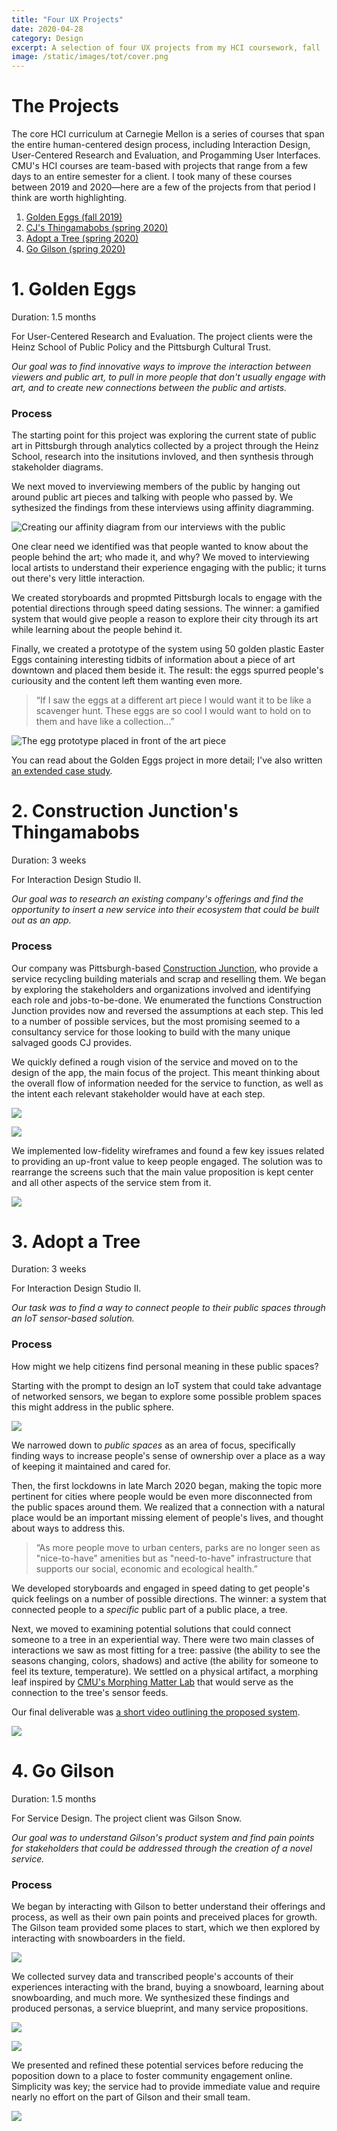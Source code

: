 ```yaml
---
title: "Four UX Projects"
date: 2020-04-28
category: Design
excerpt: A selection of four UX projects from my HCI coursework, fall '19 through spring '20.
image: /static/images/tot/cover.png
---
```


# The Projects

The core HCI curriculum at Carnegie Mellon is a series of courses that span the entire human-centered design process, including Interaction Design, User-Centered Research and Evaluation, and Progamming User Interfaces. CMU's HCI courses are team-based with projects that range from a few days to an entire semester for a client. I took many of these courses between 2019 and 2020—here are a few of the projects from that period I think are worth highlighting.

1. [Golden Eggs (fall 2019)](#1-golden-eggs)
2. [CJ's Thingamabobs (spring 2020)](#2-construction-junctions-thingamabobs)
3. [Adopt a Tree (spring 2020)](#3-adopt-a-tree)
4. [Go Gilson (spring 2020)](#4-go-gilson)

# 1. Golden Eggs

Duration: 1.5 months

For User-Centered Research and Evaluation. The project clients were the Heinz School of Public Policy and the Pittsburgh Cultural Trust.

_Our goal was to find innovative ways to improve the interaction between viewers and public art, to pull in more people that don't usually engage with art, and to create new connections between the public and artists._

### Process

The starting point for this project was exploring the current state of public art in Pittsburgh through analytics collected by a project through the Heinz School, research into the insitutions invloved, and then synthesis through stakeholder diagrams.

We next moved to inverviewing members of the public by hanging out around public art pieces and talking with people who passed by. We sythesized the findings from these interviews using affinity diagramming.

![Creating our affinity diagram from our interviews with the public](/static/images/golden-eggs/affinity.jpg)

One clear need we identified was that people wanted to know about the people behind the art; who made it, and why? We moved to interviewing local artists to understand their experience engaging with the public; it turns out there's very little interaction.

We created storyboards and propmted Pittsburgh locals to engage with the potential directions through speed dating sessions. The winner: a gamified system that would give people a reason to explore their city through its art while learning about the people behind it.

Finally, we created a prototype of the system using 50 golden plastic Easter Eggs containing interesting tidbits of information about a piece of art downtown and placed them beside it. The result: the eggs spurred people's curiousity and the content left them wanting even more.

> “If I saw the eggs at a different art piece I would want it to be like a scavenger hunt. These eggs are so cool I would want to hold on to them and have like a collection...”

![The egg prototype placed in front of the art piece](/static/images/golden-eggs/eggs.jpg)

You can read about the Golden Eggs project in more detail; I've also written [an extended case study](/projects/golden-eggs).

# 2. Construction Junction's Thingamabobs

Duration: 3 weeks

For Interaction Design Studio II.

_Our goal was to research an existing company's offerings and find the opportunity to insert a new service into their ecosystem that could be built out as an app._

### Process

Our company was Pittsburgh-based [Construction Junction](https://www.cjreuse.org/), who provide a service recycling building materials and scrap and reselling them. We began by exploring the stakeholders and organizations involved and identifying each role and jobs-to-be-done. We enumerated the functions Construction Junction provides now and reversed the assumptions at each step. This led to a number of possible services, but the most promising seemed to a consultancy service for those looking to build with the many unique salvaged goods CJ provides.

We quickly defined a rough vision of the service and moved on to the design of the app, the main focus of the project. This meant thinking about the overall flow of information needed for the service to function, as well as the intent each relevant stakeholder would have at each step.

![](/static/images/ux-19-20/workflow-rough.png)

![](/static/images/ux-19-20/workflow.png)

We implemented low-fidelity wireframes and found a few key issues related to providing an up-front value to keep people engaged. The solution was to rearrange the screens such that the main value proposition is kept center and all other aspects of the service stem from it.

![](/static/images/ux-19-20/mid.png)

# 3. Adopt a Tree

Duration: 3 weeks

For Interaction Design Studio II.

_Our task was to find a way to connect people to their public spaces through an IoT sensor-based solution._

### Process

How might we help citizens find personal meaning in these public spaces?

Starting with the prompt to design an IoT system that could take advantage of networked sensors, we began to explore some possible problem spaces this might address in the public sphere.

![](/static/images/ux-19-20/iot-whiteboard.png)

We narrowed down to _public spaces_ as an area of focus, specifically finding ways to increase people's sense of ownership over a place as a way of keeping it maintained and cared for.

Then, the first lockdowns in late March 2020 began, making the topic more pertinent for cities where people would be even more disconnected from the public spaces around them. We realized that a connection with a natural place would be an important missing element of people's lives, and thought about ways to address this.

> “As more people move to urban centers, parks are no longer seen as "nice-to-have" amenities but as "need-to-have" infrastructure that supports our social, economic and ecological health.”

We developed storyboards and engaged in speed dating to get people's quick feelings on a number of possible directions. The winner: a system that connected people to a _specific_ public part of a public place, a tree.

Next, we moved to examining potential solutions that could connect someone to a tree in an experiential way. There were two main classes of interactions we saw as most fitting for a tree: passive (the ability to see the seasons changing, colors, shadows) and active (the ability for someone to feel its texture, temperature). We settled on a physical artifact, a morphing leaf inspired by [CMU's Morphing Matter Lab](https://www.morphingmatter.cs.cmu.edu/) that would serve as the connection to the tree's sensor feeds.

Our final deliverable was [a short video outlining the proposed system](https://drive.google.com/file/d/15fbdN1YNqW6O4AvVo79xzHvNde9XqKBC/view?usp=sharing).

![](/static/images/ux-19-20/leaf.png)

# 4. Go Gilson

Duration: 1.5 months

For Service Design. The project client was Gilson Snow.

_Our goal was to understand Gilson's product system and find pain points for stakeholders that could be addressed through the creation of a novel service._

### Process

We began by interacting with Gilson to better understand their offerings and process, as well as their own pain points and preceived places for growth. The Gilson team provided some places to start, which we then explored by interacting with snowboarders in the field.

![](/static/images/ux-19-20/survey.png)

We collected survey data and transcribed people's accounts of their experiences interacting with the brand, buying a snowboard, learning about snowboarding, and much more. We synthesized these findings and produced personas, a service blueprint, and many service propositions.


![](/static/images/ux-19-20/gilson-service.png)

![](/static/images/ux-19-20/propositions.png)

We presented and refined these potential services before reducing the poposition down to a place to foster community engagement online. Simplicity was key; the service had to provide immediate value and require nearly no effort on the part of Gilson and their small team.

![](/static/images/ux-19-20/gilson.png)
